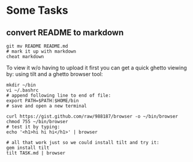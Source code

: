Some Tasks
==========

convert README to markdown
--------------------------

    git mv README README.md
    # mark it up with markdown
    cheat markdown

To view it w/o having to upload it first you can get a quick ghetto viewing by:
 using tilt and a ghetto browser tool:

    mkdir ~/bin
    vi ~/.bashrc
    # append following line to end of file:
    export PATH=$PATH:$HOME/bin
    # save and open a new terminal

    curl https://gist.github.com/raw/988187/browser -o ~/bin/browser
    chmod 755 ~/bin/browser 
    # test it by typing:
    echo '<h1>hi hi hi</h1>' | browser

    # all that work just so we could install tilt and try it:
    gem install tilt
    tilt TASK.md | browser
